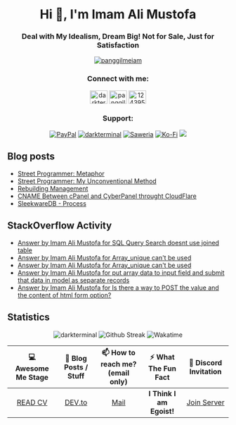 <h1 align="center">Hi 👋, I'm Imam Ali Mustofa</h1>
<h3 align="center">Deal with My Idealism, Dream Big! Not for Sale, Just for Satisfaction</h3>
<p align="center">
  <a href="https://twitter.com/panggilmeiam" target="blank"><img src="https://img.shields.io/twitter/follow/panggilmeiam?logo=twitter&style=for-the-badge" alt="panggilmeiam" /></a>
</p>

<p align="center">
  <h3 align="center">Connect with me:</h3>
  <p align="center">
  <a href="https://dev.to/darkterminal" target="blank"><img align="center" src="https://raw.githubusercontent.com/rahuldkjain/github-profile-readme-generator/master/src/images/icons/Social/devto.svg" alt="darkterminal" height="30" width="40" /></a>
  <a href="https://twitter.com/panggilmeiam" target="blank"><img align="center" src="https://raw.githubusercontent.com/rahuldkjain/github-profile-readme-generator/master/src/images/icons/Social/twitter.svg" alt="panggilmeiam" height="30" width="40" /></a>
  <a href="https://stackoverflow.com/users/12439522" target="blank"><img align="center" src="https://raw.githubusercontent.com/rahuldkjain/github-profile-readme-generator/master/src/images/icons/Social/stack-overflow.svg" alt="12439522" height="30" width="40" /></a>
  </p>
</p>

<h3 align="center">Support:</h3>
<p align="center">
  <a href="https://www.paypal.me/lazarusalhambra" target="_blank"><img src="https://img.shields.io/static/v1?label=PayPal&message=Donate&color=grey&labelColor=blue&logo=paypal" alt="PayPal"></a>
  <a href="https://www.buymeacoffee.com/darkterminal" target="_blank"><img src="https://img.shields.io/static/v1?label=BuyMeCoffee&message=Donate&color=blue&labelColor=chocolate" alt="darkterminal" /></a>
  <a href="https://saweria.co/darkterminal" target="_blank"><img src="https://img.shields.io/static/v1?label=Saweria&message=Donate&color=darkgreen&labelColor=green" alt="Saweria"></a>
  <a href="https://ko-fi.com/imamalimustofa" target="_blank"><img src="https://img.shields.io/static/v1?label=Ko-Fi&message=Donate&color=blue&labelColor=magenta&logo=kofi" alt="Ko-Fi"></a>
  <a href="https://liberapay.com/darkterminal/donate" target="_blank"><img src="https://img.shields.io/liberapay/receives/darkterminal.svg?logo=liberapay"></a>
</p>

## Blog posts
<!-- BLOG-POST-LIST:START -->
- [Street Programmer: Metaphor](https://dev.to/darkterminal/street-programmer-metaphor-1hb3)
- [Street Programmer: My Unconventional Method](https://dev.to/darkterminal/street-programmer-my-unconventional-method-2m94)
- [Rebuilding Management](https://dev.to/darkterminal/rebuilding-management-408l)
- [CNAME Between cPanel and CyberPanel throught CloudFlare](https://dev.to/darkterminal/cname-between-cpanel-and-cyberpanel-throught-cloudflare-22g0)
- [SleekwareDB - Process](https://dev.to/darkterminal/sleekwaredb-process-2d8i)
<!-- BLOG-POST-LIST:END -->

## StackOverflow Activity
<!-- STACKOVERFLOW:START -->
- [Answer by Imam Ali Mustofa for SQL Query Search doesnt use joined table](https://stackoverflow.com/questions/70795418/sql-query-search-doesnt-use-joined-table/70796452#70796452)
- [Answer by Imam Ali Mustofa for Array_unique can&#39;t be used](https://stackoverflow.com/questions/70643168/array-unique-cant-be-used/70643399#70643399)
- [Answer by Imam Ali Mustofa for Array_unique can&#39;t be used](https://stackoverflow.com/questions/70643168/array-unique-cant-be-used/70643217#70643217)
- [Answer by Imam Ali Mustofa for put array data to input field and submit that data in model as separate records](https://stackoverflow.com/questions/70617538/put-array-data-to-input-field-and-submit-that-data-in-model-as-separate-records/70632463#70632463)
- [Answer by Imam Ali Mustofa for Is there a way to POST the value and the content of html form option?](https://stackoverflow.com/questions/70628128/is-there-a-way-to-post-the-value-and-the-content-of-html-form-option/70632331#70632331)
<!-- STACKOVERFLOW:END -->

## Statistics

<p align="center">
  <img align="center" src="https://github-readme-stats.vercel.app/api?username=darkterminal&count_private=true&show_icons=true&theme=synthwave&hide_border=true" alt="darkterminal" />
  <img align="center" src="https://github-readme-streak-stats.herokuapp.com?user=darkterminal&theme=synthwave&hide_border=true&date_format=M%20j%5B%2C%20Y%5D" alt="Github Streak" />
  <img align="center" src="https://github-readme-stats.vercel.app/api/wakatime?username=darkterminal&layout=compact&theme=synthwave&hide_border=true" alt="Wakatime">
</p>

| 💻 Awesome Me Stage | 📝 Blog Posts / Stuff | 📫 How to reach me? (email only) | ⚡ What The Fun Fact | 🔔 Discord Invitation |
|:--------------------------------------:|:--------------------------------------:|:--------------------------------------:| :--------------------------------------:|:--------------------------------------:|
| [READ CV](https://read.cv/darkterminal) | [DEV.to](https://dev.to/darkterminal) | [Mail](mailto:ddarkterminal@pm.me) | **I Think I am Egoist!** | [Join Server](https://discord.gg/zmHJBvrcYh) |
